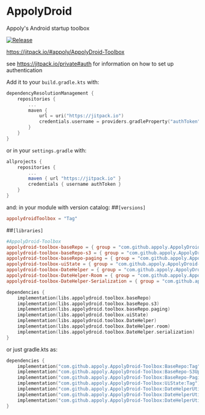 # AppolyDroid

Appoly's Android startup toolbox

[![Release](https://jitpack.io/v/appoly/AppolyDroid-Toolbox.svg)](https://jitpack.io/#appoly/AppolyDroid-Toolbox)

https://jitpack.io/#appoly/AppolyDroid-Toolbox

see https://jitpack.io/private#auth for information on how to set up authentication

Add it to your `build.gradle.kts` with:
```gradle.kts
dependencyResolutionManagement {
	repositories {
		...
		maven {
			url = uri("https://jitpack.io")
			credentials.username = providers.gradleProperty("authToken").get()
		}
	}
}
```
or in your `settings.gradle` with:
```gradle
allprojects {
    repositories {
        ...
        maven { url "https://jitpack.io" }
        credentials { username authToken }
    }
}
```

and: in your module with version catalog:
##`[versions]`
```toml
appolydroidToolbox = "Tag"
```
##`[libraries]`
```toml
#AppolyDroid-Toolbox
appolydroid-toolbox-baseRepo = { group = "com.github.appoly.AppolyDroid-Toolbox", name = "BaseRepo", version.ref = "appolydroidToolbox" }
appolydroid-toolbox-baseRepo-s3 = { group = "com.github.appoly.AppolyDroid-Toolbox", name = "BaseRepo-S3Uploader", version.ref = "appolydroidToolbox" }
appolydroid-toolbox-baseRepo-paging = { group = "com.github.appoly.AppolyDroid-Toolbox", name = "BaseRepo-Paging", version.ref = "appolydroidToolbox" }
appolydroid-toolbox-uiState = { group = "com.github.appoly.AppolyDroid-Toolbox", name = "UiState", version.ref = "appolydroidToolbox" }
appolydroid-toolbox-DateHelper = { group = "com.github.appoly.AppolyDroid-Toolbox", name = "DateHelperUtil", version.ref = "appolydroidToolbox" }
appolydroid-toolbox-DateHelper-Room = { group = "com.github.appoly.AppolyDroid-Toolbox", name = "DateHelperUtil-Room", version.ref = "appolydroidToolbox" }
appolydroid-toolbox-DateHelper-Serialization = { group = "com.github.appoly.AppolyDroid-Toolbox", name = "DateHelperUtil-Serialization", version.ref = "appolydroidToolbox" }
```
```gradle.kts
dependencies {
    implementation(libs.appolydroid.toolbox.baseRepo)
    implementation(libs.appolydroid.toolbox.baseRepo.s3)
    implementation(libs.appolydroid.toolbox.baseRepo.paging)
    implementation(libs.appolydroid.toolbox.uiState)
    implementation(libs.appolydroid.toolbox.DateHelper)
    implementation(libs.appolydroid.toolbox.DateHelper.room)
    implementation(libs.appolydroid.toolbox.DateHelper.serialization)
}
```
or just gradle.kts as:
```gradle.kts
dependencies {
    implementation("com.github.appoly.AppolyDroid-Toolbox:BaseRepo:Tag")
    implementation("com.github.appoly.AppolyDroid-Toolbox:BaseRepo-S3Uploader:Tag")
    implementation("com.github.appoly.AppolyDroid-Toolbox:BaseRepo-Paging:Tag")
    implementation("com.github.appoly.AppolyDroid-Toolbox:UiState:Tag")
    implementation("com.github.appoly.AppolyDroid-Toolbox:DateHelperUtil:Tag")
    implementation("com.github.appoly.AppolyDroid-Toolbox:DateHelperUtil-Room:Tag")
    implementation("com.github.appoly.AppolyDroid-Toolbox:DateHelperUtil-Serialization:Tag")
}
```